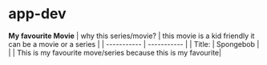 # app-dev

**My favourite Movie**
| why this series/movie? | this movie is a kid friendly it can be a movie or a series |
| ----------- | ----------- |
| Title: | Spongebob |
|  | This is my favourite move/series because this is my favourite|
